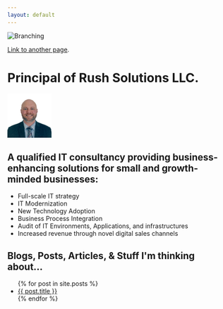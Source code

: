 ```yaml
---
layout: default
---
```

![Branching](/assets/images/banner-img.png)

[Link to another page](./another-page.html).

# Principal of Rush Solutions LLC.

<img src="/assets/images/thumbnail.png" width="100" height="100"/>

## A qualified IT consultancy providing business-enhancing solutions for small and growth-minded businesses:
<ul>
    <li> 
        Full-scale IT strategy
    </li>
    <li> 
        IT Modernization
    </li>
    <li> 
        New Technology Adoption
    </li>
    <li> 
        Business Process Integration
    </li>
    <li> 
        Audit of IT Environments, Applications, and infrastructures
    </li>
    <li> 
        Increased revenue through novel digital sales channels
    </li>
</ul>

## Blogs, Posts, Articles, & Stuff I'm thinking about...
<ul>
    {% for post in site.posts %}
    <li>
        <a href="{{ post.url }}">{{ post.title }}</a>
    </li>
    {% endfor %}
</ul>
